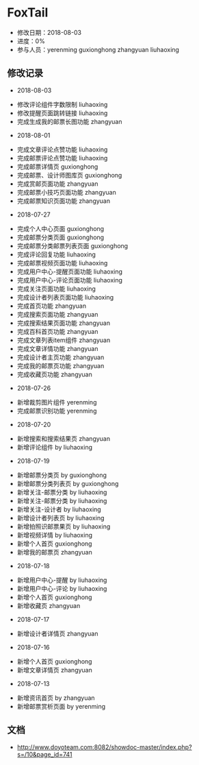 # FoxTail
- 修改日期：2018-08-03
- 进度：0%
- 参与人员：yerenming guxionghong zhangyuan liuhaoxing

## 修改记录
- 2018-08-03
* 修改评论组件字数限制 liuhaoxing
* 修改提醒页面跳转链接 liuhaoxing
* 完成生成我的邮票长图功能 zhangyuan

- 2018-08-01
* 完成文章评论点赞功能 liuhaoxing
* 完成邮票评论点赞功能 liuhaoxing
* 完成邮票详情页 guxionghong
* 完成邮票、设计师图库页 guxionghong
* 完成赏邮页面功能 zhangyuan
* 完成邮票小技巧页面功能 zhangyuan
* 完成邮票知识页面功能 zhangyuan

- 2018-07-27
* 完成个人中心页面 guxionghong
* 完成邮票分类页面 guxionghong
* 完成邮票分类邮票列表页面 guxionghong
* 完成评论回复功能 liuhaoxing
* 完成邮票视频页面功能 liuhaoxing
* 完成用户中心-提醒页面功能 liuhaoxing
* 完成用户中心-评论页面功能 liuhaoxing
* 完成关注页面功能 liuhaoxing
* 完成设计者列表页面功能 liuhaoxing
* 完成首页功能 zhangyuan
* 完成搜索页面功能 zhangyuan
* 完成搜索结果页面功能 zhangyuan
* 完成百科首页功能 zhangyuan
* 完成文章列表item组件 zhangyuan
* 完成文章详情功能 zhangyuan
* 完成设计者主页功能 zhangyuan
* 完成我的邮票页功能 zhangyuan
* 完成收藏页功能 zhangyuan
- 2018-07-26
* 新增裁剪图片组件 yerenming
* 完成邮票识别功能 yerenming

- 2018-07-20
* 新增搜索和搜索结果页 zhangyuan
* 新增评论组件 by liuhaoxing

- 2018-07-19
* 新增邮票分类页 by guxionghong
* 新增邮票分类列表页 by guxionghong
* 新增关注-邮票分类 by liuhaoxing
* 新增关注-邮票分类 by liuhaoxing
* 新增关注-设计者 by liuhaoxing
* 新增设计者列表页 by liuhaoxing
* 新增拍照识邮票果页 by liuhaoxing
* 新增视频详情 by liuhaoxing
* 新增个人首页 guxionghong
* 新增我的邮票页 zhangyuan

- 2018-07-18
* 新增用户中心-提醒 by liuhaoxing
* 新增用户中心-评论 by liuhaoxing
* 新增个人首页 guxionghong
* 新增收藏页 zhangyuan

- 2018-07-17
* 新增设计者详情页 zhangyuan

- 2018-07-16
* 新增个人首页 guxionghong
* 新增文章详情页 zhangyuan

- 2018-07-13
* 新增资讯首页 by zhangyuan
* 新增邮票赏析页面 by yerenming

## 文档
* http://www.doyoteam.com:8082/showdoc-master/index.php?s=/10&page_id=741

